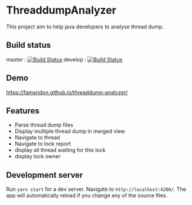 # ThreaddumpAnalyzer

This project aim to help java developers to analyse thread dump.

## Build status 
master : [![Build Status](https://travis-ci.org/famaridon/threaddump-analyzer.svg?branch=master)](https://travis-ci.org/famaridon/threaddump-analyzer)
develop : [![Build Status](https://travis-ci.org/famaridon/threaddump-analyzer.svg?branch=develop)](https://travis-ci.org/famaridon/threaddump-analyzer)

## Demo

https://famaridon.github.io/threaddump-analyzer/

## Features

* Parse thread dump files 
* Display multiple thread dump in merged view
* Navigate to thread 
* Navigate to lock report
 * display all thread waiting for this lock
 * display lock owner

## Development server

Run `yarn start` for a dev server. Navigate to `http://localhost:4200/`. The app will automatically reload if you change any of the source files.
